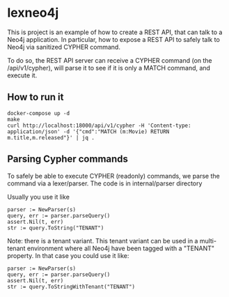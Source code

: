 # lexneo4j

This is project is an example of how to create a REST API, that can talk to a Neo4j application.
In particular, how to expose a REST API to safely talk to Neo4j via sanitized CYPHER command.

To do so, the REST API server can receive a CYPHER command (on the /api/v1/cypher), will parse it to see if it is only a MATCH command, and execute it.

## How to run it
```
docker-compose up -d
make
curl http://localhost:18000/api/v1/cypher -H 'Content-type: application/json' -d '{"cmd":"MATCH (m:Movie) RETURN m.title,m.released"}' | jq .
```

## Parsing Cypher commands

To safely be able to execute CYPHER (readonly) commands, we parse the command via a lexer/parser. The code is in internal/parser directory

Usually you use it like

```
parser := NewParser(s)
query, err := parser.parseQuery()
assert.Nil(t, err)
str := query.ToString("TENANT")

```

Note: there is a tenant variant. This tenant variant can be used in a multi-tenant environment where all Neo4j have been tagged with a "TENANT" property. In that case you could use it like:
```
parser := NewParser(s)
query, err := parser.parseQuery()
assert.Nil(t, err)
str := query.ToStringWithTenant("TENANT")
```



